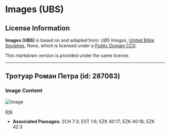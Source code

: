 # Images (UBS)

## License Information

**Images (UBS)** is based on and adapted from: _UBS Images_, [United Bible Societies](https://unitedbiblesocieties.org/), None, which is licensed under a [Public Domain CC0](https://creativecommons.org/public-domain/cc0/).

This markdown version is provided under the same license.



--------------------------------

## Тротуар Роман Петра (id: 287083)

### Image Content

![Image](https://cdn.aquifer.bible/aquifer-content/resources/Media/WEB-0109_pavement_roman_petra.jpg)

[link](https://cdn.aquifer.bible/aquifer-content/resources/Media/WEB-0109_pavement_roman_petra.jpg)

* **Associated Passages:** 2CH 7:3; EST 1:6; EZK 40:17; EZK 40:18; EZK 42:3

